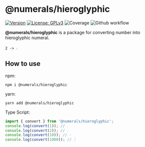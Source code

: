 # @numerals/hieroglyphic

[![Version](https://img.shields.io/badge/version-0.0.2-blue.svg)](https://github.com/amerharb/numerals/tree/hieroglyphic/version/0.0.2)
[![License: GPLv3](https://img.shields.io/badge/License-ISC-blue.svg)](https://opensource.org/licenses/ISC)
![Coverage](https://raw.githubusercontent.com/amerharb/numerals/hieroglyphic/version/0.0.2/packages/hieroglyphic/badges/coverage.svg)
![Github workflow](https://github.com/amerharb/numerals/actions/workflows/lint-test.yaml/badge.svg?branch=hieroglyphic/version/0.0.2)

**@numerals/hieroglyphic** is a package for converting number into hieroglyphic numeral.

`2 -> 𓏻`

## How to use
npm:
```shell
npm i @numerals/hieroglyphic
```

yarn:
```shell
yarn add @numerals/hieroglyphic
```

Type Script:
```ts
import { convert } from '@numerals/hieroglyphic';
console.log(convert(1)); // 𓏺
console.log(convert(2)); // 𓏻
console.log(convert(10)); // 𓎆
console.log(convert(1000)); // 𓂭
```
